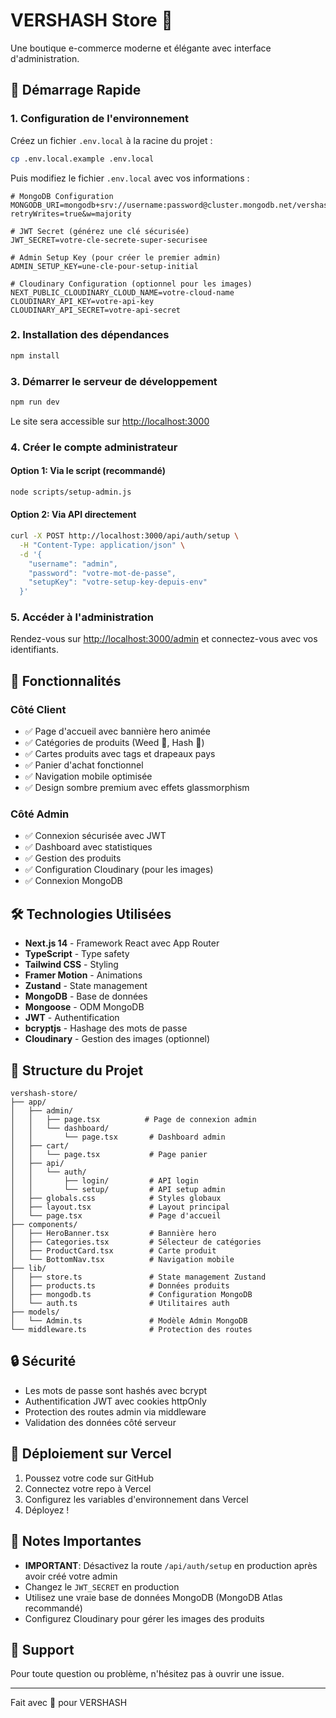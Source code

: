 # VERSHASH Store 🌿

Une boutique e-commerce moderne et élégante avec interface d'administration.

## 🚀 Démarrage Rapide

### 1. Configuration de l'environnement

Créez un fichier `.env.local` à la racine du projet :

```bash
cp .env.local.example .env.local
```

Puis modifiez le fichier `.env.local` avec vos informations :

```env
# MongoDB Configuration
MONGODB_URI=mongodb+srv://username:password@cluster.mongodb.net/vershash?retryWrites=true&w=majority

# JWT Secret (générez une clé sécurisée)
JWT_SECRET=votre-cle-secrete-super-securisee

# Admin Setup Key (pour créer le premier admin)
ADMIN_SETUP_KEY=une-cle-pour-setup-initial

# Cloudinary Configuration (optionnel pour les images)
NEXT_PUBLIC_CLOUDINARY_CLOUD_NAME=votre-cloud-name
CLOUDINARY_API_KEY=votre-api-key
CLOUDINARY_API_SECRET=votre-api-secret
```

### 2. Installation des dépendances

```bash
npm install
```

### 3. Démarrer le serveur de développement

```bash
npm run dev
```

Le site sera accessible sur [http://localhost:3000](http://localhost:3000)

### 4. Créer le compte administrateur

#### Option 1: Via le script (recommandé)

```bash
node scripts/setup-admin.js
```

#### Option 2: Via API directement

```bash
curl -X POST http://localhost:3000/api/auth/setup \
  -H "Content-Type: application/json" \
  -d '{
    "username": "admin",
    "password": "votre-mot-de-passe",
    "setupKey": "votre-setup-key-depuis-env"
  }'
```

### 5. Accéder à l'administration

Rendez-vous sur [http://localhost:3000/admin](http://localhost:3000/admin) et connectez-vous avec vos identifiants.

## 📱 Fonctionnalités

### Côté Client
- ✅ Page d'accueil avec bannière hero animée
- ✅ Catégories de produits (Weed 🌲, Hash 🍫)
- ✅ Cartes produits avec tags et drapeaux pays
- ✅ Panier d'achat fonctionnel
- ✅ Navigation mobile optimisée
- ✅ Design sombre premium avec effets glassmorphism

### Côté Admin
- ✅ Connexion sécurisée avec JWT
- ✅ Dashboard avec statistiques
- ✅ Gestion des produits
- ✅ Configuration Cloudinary (pour les images)
- ✅ Connexion MongoDB

## 🛠 Technologies Utilisées

- **Next.js 14** - Framework React avec App Router
- **TypeScript** - Type safety
- **Tailwind CSS** - Styling
- **Framer Motion** - Animations
- **Zustand** - State management
- **MongoDB** - Base de données
- **Mongoose** - ODM MongoDB
- **JWT** - Authentification
- **bcryptjs** - Hashage des mots de passe
- **Cloudinary** - Gestion des images (optionnel)

## 📂 Structure du Projet

```
vershash-store/
├── app/
│   ├── admin/
│   │   ├── page.tsx          # Page de connexion admin
│   │   └── dashboard/
│   │       └── page.tsx       # Dashboard admin
│   ├── cart/
│   │   └── page.tsx           # Page panier
│   ├── api/
│   │   └── auth/
│   │       ├── login/         # API login
│   │       └── setup/         # API setup admin
│   ├── globals.css            # Styles globaux
│   ├── layout.tsx             # Layout principal
│   └── page.tsx               # Page d'accueil
├── components/
│   ├── HeroBanner.tsx         # Bannière hero
│   ├── Categories.tsx         # Sélecteur de catégories
│   ├── ProductCard.tsx        # Carte produit
│   └── BottomNav.tsx          # Navigation mobile
├── lib/
│   ├── store.ts               # State management Zustand
│   ├── products.ts            # Données produits
│   ├── mongodb.ts             # Configuration MongoDB
│   └── auth.ts                # Utilitaires auth
├── models/
│   └── Admin.ts               # Modèle Admin MongoDB
└── middleware.ts              # Protection des routes
```

## 🔒 Sécurité

- Les mots de passe sont hashés avec bcrypt
- Authentification JWT avec cookies httpOnly
- Protection des routes admin via middleware
- Validation des données côté serveur

## 🚀 Déploiement sur Vercel

1. Poussez votre code sur GitHub
2. Connectez votre repo à Vercel
3. Configurez les variables d'environnement dans Vercel
4. Déployez !

## 📝 Notes Importantes

- **IMPORTANT**: Désactivez la route `/api/auth/setup` en production après avoir créé votre admin
- Changez le `JWT_SECRET` en production
- Utilisez une vraie base de données MongoDB (MongoDB Atlas recommandé)
- Configurez Cloudinary pour gérer les images des produits

## 🤝 Support

Pour toute question ou problème, n'hésitez pas à ouvrir une issue.

---

Fait avec 💜 pour VERSHASH